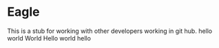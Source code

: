 Eagle
=====

This is a stub for working with other developers working in git hub.
hello world
World Hello
world hello
